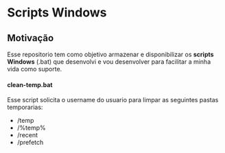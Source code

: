 # Scripts Windows

## Motivação
Esse repositorio tem como objetivo armazenar e disponibilizar os 
**scripts Windows** (.bat) que desenvolvi e vou desenvolver para facilitar 
a minha vida como suporte.

#### clean-temp.bat
Esse script solicita o username do usuario para limpar as seguintes pastas temporarias:
- /temp
- /%temp%
- /recent
- /prefetch

